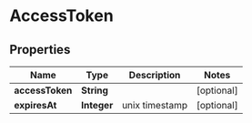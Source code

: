 
# AccessToken

## Properties
Name | Type | Description | Notes
------------ | ------------- | ------------- | -------------
**accessToken** | **String** |  |  [optional]
**expiresAt** | **Integer** | unix timestamp |  [optional]




